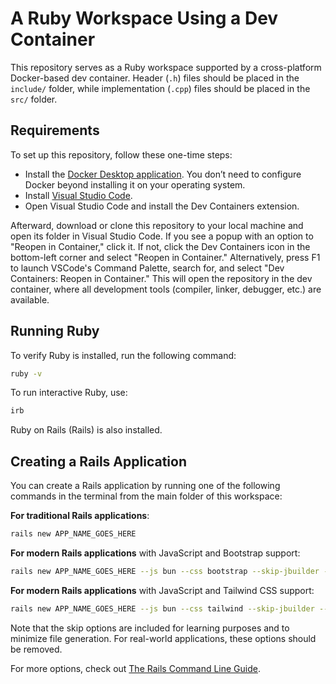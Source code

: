 # A Ruby Workspace Using a Dev Container

This repository serves as a Ruby workspace supported by a cross-platform Docker-based dev container. Header (`.h`) files should be placed in the `include/` folder, while implementation (`.cpp`) files should be placed in the `src/` folder.

## Requirements

To set up this repository, follow these one-time steps:

- Install the [Docker Desktop application](https://docs.docker.com/get-started/get-docker/). You don’t need to configure Docker beyond installing it on your operating system.
- Install [Visual Studio Code](https://code.visualstudio.com).
- Open Visual Studio Code and install the Dev Containers extension.

Afterward, download or clone this repository to your local machine and open its folder in Visual Studio Code. If you see a popup with an option to "Reopen in Container," click it. If not, click the Dev Containers icon in the bottom-left corner and select "Reopen in Container." Alternatively, press F1 to launch VSCode's Command Palette, search for, and select "Dev Containers: Reopen in Container." This will open the repository in the dev container, where all development tools (compiler, linker, debugger, etc.) are available.

## Running Ruby 

To verify Ruby is installed, run the following command:

```sh
ruby -v
```

To run interactive Ruby, use:

```sh
irb
```


Ruby on Rails (Rails) is also installed.

## Creating a Rails Application

You can create a Rails application by running one of the following commands in the terminal from the main folder of this workspace:

**For traditional Rails applications**:

```sh
rails new APP_NAME_GOES_HERE
```

**For modern Rails applications** with JavaScript and Bootstrap support:

```sh
rails new APP_NAME_GOES_HERE --js bun --css bootstrap --skip-jbuilder --skip-test --skip-system-test --skip-git --skip-docker
```

**For modern Rails applications** with JavaScript and Tailwind CSS support:

```sh
rails new APP_NAME_GOES_HERE --js bun --css tailwind --skip-jbuilder --skip-test --skip-system-test --skip-git --skip-docker
```

Note that the skip options are included for learning purposes and to minimize file generation. For real-world applications, these options should be removed.

For more options, check out [The Rails Command Line Guide](https://guides.rubyonrails.org/command_line.html).
